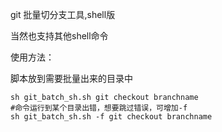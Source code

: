
git 批量切分支工具,shell版

当然也支持其他shell命令

使用方法：

脚本放到需要批量出来的目录中

```
sh git_batch_sh.sh git checkout branchname
#命令运行到某个目录出错，想要跳过错误，可增加-f
sh git_batch_sh.sh -f git checkout branchname
````
